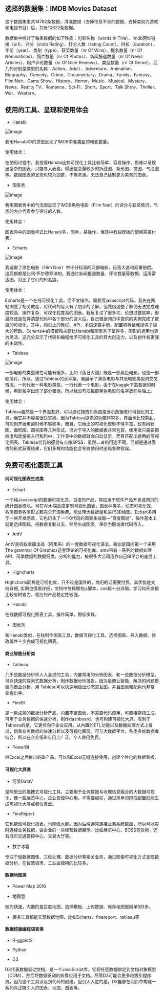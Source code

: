 ## 选择的数据集：IMDB Movies Dataset

这个数据集里共14762条数据，清洗数据（去掉信息不全的数据，去掉类别为游戏和电视节目）后，共有10822条数据。

数据集中统计了每条数据的如下性质：电影名称（words In Title）、imdb网址链接（url）、评分（imdb Rating）、打分人数（rating Count）、时长（duration）、年份（year）、类别（type）、获奖数量（nr Of Wins）、提名数量（nr Of Nominations）、照片数量（nr Of Photos）、新闻报道数量（nr Of News Articles）、用户评论数量（nr Of User Reviews）、类型数量（nr Of Genre）。后几列分别是类型的名称：Action、Adult	、Adventure、Animation、Biography、Comedy、Crime、Documentary、Drama、Family、Fantasy、Film Noir、Game Show、History、Horror、Music、Musical、Mystery、News、Reality TV、Romance、Sci-Fi、Short、Sport、Talk Show、Thriller、War、Western。

## 使用的工具、呈现和使用体会

- Hanabi

![image](https://github.com/wangsihan98/homework/blob/master/homework3-picture1.jpg)

我用Hanabi中的饼图呈现了IMDB中各类型的电影数量。

使用体会：

在使用过程中，我觉得Hanabi这款可视化工具比较简单，容易操作，但难以呈现出复杂的图表，只能导入表格，得出信息量较少的折线图、条形图、饼图、气泡图等。数据图表的呈现也较为固定，不够灵活，无法自己绘制更为美观的图表。

- 图表秀

![image](https://github.com/wangsihan98/homework/blob/master/homework3-picture2.png)

我用图表秀中的气泡图呈现了IMDB黑色电影（Film Noir）的评分与获奖情况，气泡的大小代表参与评分的人数。

使用体会：

图表秀中的图表样式比Hanabi多，简单，易操作，但其中有些模板的使用需要付费。

- Echarts

![image](https://github.com/wangsihan98/homework/blob/master/homework3-picture3.jpg)

我选取了黑色电影（Film Noir）中评分较高的两部电影，日落大道和双重赔偿。这两部都是比利·怀尔德导演的。我通过新闻报道数量、评论数量等数据，运用雷达图，对比了它们的知名度。

使用体会：

Echarts是一个在线可视化工具，但不宜操作，需要写javascript代码。我先在网站浏览了相关教程，对代码的写入有了初步的了解，但凭借这些了解仍无法完成难度较高、操作复杂、可视化程度高的图表。我反复试了很多次，也想过要放弃，但最终还是在弄清楚代码中各个部分的含义后，自己根据网页中提供的实例完成了数据的可视化。其中，网页上的教程、API、术语速查手册、配置项等给我提供了极大的帮助。Echarts中的模板和主题比Hanabi和图表秀丰富得多，图形的运用也更为灵活，这充分显示了代码和编程给予可视化工具的巨大创造力，以及创作者更强的主动性。

- Tableau

![image](https://github.com/wangsihan98/homework/blob/master/homework3-picture4.jpg)

一部电影的类型属性可能有很多，比如《落日大道》既是一部黑色电影，也是一部剧情片。所以，通过Tableau的水平条，我展示了黑色电影与其他电影类型的交叉情况。一列代表一种电影类型，一行代表一个电影，由于在kaggle下载数据的时候，电影名字出现了部分错误，所以我没有把每部黑色电影的名字放在纵轴上。

使用体会：

Tableau虽然是一个界面友好、可以通过拖拽列表直接展示数据进行可视化的工具，但它并不容易很快掌握。因为Tableau提供的功能非常多，界面也比较杂乱，可能刚开始用的时候不够顺手。而且，它给出的可视化模型不够丰富，仅有树状图、面积图、圆视图等几种形式。但对于导入的数据表非常包容，使用者只需要把维度和度量拖入行和列中，工作表中的数据就会自动显示，而且匹配出适用的可视化图表。Tableau给我的感觉有点像SPSS，虽然二者的用途不同，但都是通过表格的形式获得结果，它们多样的功能也会导致使用时出现各种错误。


## 免费可视化图表工具

#### 纯可视化图表生成类

- Echart

一个纯Javascript的数据可视化库，百度的产品，常应用于软件产品开发或网页的统计图表模块。可在Web端高度定制可视化图表，图表种类多，动态可视化效，各类图表各类形式都完全开源免费。能处理大数据量和进行3D绘图。Echart多用于一些开发场景，它也衍生了一个0代码的图表生成器—“百度图说”，操作基本上就是选择图标，把数据复制过去，然后生成图表，保存为图或者代码嵌入。

- AntV

AntV是蚂蚁金服出品（阿里系）的一套数据可视化语法，貌似是国内第一个采用The grammar Of Graphics这套理论的可视化库。antv带有一系列的数据处理API，简单数据的数据归类，分析的能力，被很多大公司用作自己BI平台的底层工具。

- Highcharts

Highcharts同样是可视化库，只不过是国外的，商用的话需要付费。其优势是文档详细, 实例也很很详细，文档中依赖哪些js脚本，css都十分详细，学习和开发都比较省时省力，相应的产品稳定性较强。

- Hanabi

在线数据可视化图表工具，操作简单，图标多样。

- 图表秀

和Hanabi类似，在线制作图表工具，数据可视化工具。选择图表、导入数据、修改属性三步完成可视化图表。

#### 商业智能分析类

- Tableau

几乎是数据分析师人人会提的工具，内置常用的分析图表，和一些数据分析模型，可以快速的探索式数据分析，制作数据分析报告。因为是商业智能，解决的问题更偏向商业分析，用 Tableau可以快速地做出动态交互图，并且图表和配色也非常拿得出手。

- FineBI

是一款成熟的数据分析产品。内置丰富图表，不需要代码调用，可直接拖拽生成。可用于业务数据的快速分析，制作dashboard，也可构建可视化大屏。有别于Tableau的是，它更倾向于企业应用，从内置的ETL功能以及数据处理方式上看出，侧重业务数据的快速分析以及可视化展现。可与大数据平台，各类多维数据库结合，所以在企业级BI应用上广泛，个人使用免费。

- PowerBI

继Excel之后推出的BI产品，可以和Excel无缝连接使用，创建个性化的数据看板。

#### 可视化大屏类

- 阿里DataV

是阿里云的拖拽式可视化工具，主要用于业务数据与地理信息融合的大数据可视化，像一些展览中心，企业管控中心用。不需要编程，通过简单的拖拽配置就能生成可视化大屏或者仪表盘。

- FineReport

它也能做可视化报表，也能做大屏。因为后端通常连接业务系统数据，所以可以实时连接业务数据，做企业的一些经营数据展示。比如展览中心、BOSS驾驶舱，还有城市交通管控中心、交易大厅等。

- 数字冰雹

专注于做数据图像、三维处理、数据分析等相关业务，通过图像可视化方式呈现数据分析，在智慧城市、工业监控用的比较多。

#### 数据地图类

- Power Map 2016

- 地图慧

较为快速，内置的是百度地图，选择模板、上传数据、保存地图很简单的3步。

- 很多工具都能实现数据地图，比如Echarts、finereport、tableau等

#### 数据挖掘编程语言类

- R-ggplot2

- Python

- D3

D3代表数据驱动文档，是一个JavaScript库，它将任意数据绑定到文档对象模型（DOM），然后将数据驱动的转换应用于文档。尽管D3可能会更多地吸引程序员，因为这个工具涉及到代码的创建，但引人入胜的是，D3能够在网页中构建一系列真正吸引人的图表、地图、图表等。



